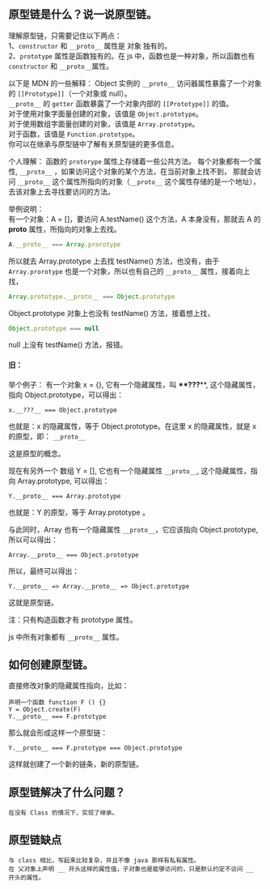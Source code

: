 ## 原型链是什么？说一说原型链。

理解原型链，只需要记住以下两点：   
1、`constructor` 和 `__proto__` 属性是 对象 独有的。  
2、`prototype` 属性是函数独有的。在 js 中，函数也是一种对象，所以函数也有 `constructor` 和 `__proto__`属性。

以下是 MDN 的一些解释：
Object 实例的 `__proto__` 访问器属性暴露了一个对象的 `[[Prototype]]`（一个对象或 null）。    
`__proto__` 的 `getter` 函数暴露了一个对象内部的 `[[Prototype]]` 的值。  
对于使用对象字面量创建的对象，该值是 `Object.prototype`。  
对于使用数组字面量创建的对象，该值是 `Array.prototype`。  
对于函数，该值是 `Function.prototype`。  
你可以在继承与原型链中了解有关原型链的更多信息。  

个人理解：
    函数的 `protorype` 属性上存储着一些公共方法。
    每个对象都有一个属性, `__proto__` ，如果访问这个对象的某个方法，在当前对象上找不到，
那就会访问 `__proto__` 这个属性所指向的对象（`__proto__` 这个属性存储的是一个地址），去该对象上去寻找要访问的方法。

举例说明：  
    有一个对象：A = []，要访问 A.testName() 这个方法，A 本身没有，那就去 A 的 __proto__ 属性，所指向的对象上去找。
```javascript
A.__proto__ === Array.prorotype
```
所以就去 Array.prototype 上去找 testName() 方法，也没有，由于 `Array.prorotype` 也是一个对象，所以也有自己的 `__proto__` 属性，接着向上找，
```javascript
Array.prototype.__proto__ === Object.prototype
```
Object.prototype 对象上也没有 testName() 方法，接着想上找，
```javascript
Object.prototype === null
```
null 上没有 testName() 方法，报错。

#### 旧：
举个例子：
有一个对象 x = {}, 它有一个隐藏属性，叫 __**???__**, 这个隐藏属性，指向 Object.prototype，可以得出：

```plain
x.__???__ === Object.prototype
```

也就是：x 的隐藏属性，等于 Object.prototype。在这里 x 的隐藏属性，就是 x 的原型，即： `__proto__`

这是原型的概念。

现在有另外一个 数组 Y = [], 它也有一个隐藏属性 `__proto__`, 这个隐藏属性，指向 Array.prototype, 可以得出：

```plain
Y.__proto__ === Array.prototype
```

也就是：Y 的原型，等于 Array.prototype 。

与此同时，Array 也有一个隐藏属性 `__proto__`，它应该指向 Object.prototype, 所以可以得出：

```plain
Array.__proto__ === Object.prototype
```

所以，最终可以得出：

```plain
Y.__proto__ => Array.__proto__ => Object.prototype
```

这就是原型链。

注：只有构造函数才有 prototype 属性。

js 中所有对象都有 `__proto__` 属性。

## 如何创建原型链。

直接修改对象的隐藏属性指向，比如：

```plain
声明一个函数 function F () {}
Y = Object.create(F)
Y.__proto__ === F.prototype
```

那么就会形成这样一个原型链：

```plain
Y.__proto__ === F.prototype === Object.prototype
```

这样就创建了一个新的链条，新的原型链。

## 原型链解决了什么问题？

```plain
在没有 Class 的情况下，实现了继承。
```

## 原型链缺点

```plain
与 class 相比，写起来比较复杂，并且不像 java 那样有私有属性。
在 父对象上声明 __ 开头这样的属性值，子对象也是能够访问的，只是默认约定不访问 __ 开头的属性。
```
